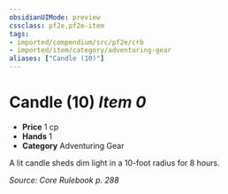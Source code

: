 ```yaml
---
obsidianUIMode: preview
cssclass: pf2e,pf2e-item
tags:
- imported/compendium/src/pf2e/crb
- imported/item/category/adventuring-gear
aliases: ["Candle (10)"]
---
```

# Candle (10) *Item 0*  

- **Price** 1 cp
- **Hands** 1
- **Category** Adventuring Gear

A lit candle sheds dim light in a 10-foot radius for 8 hours.

*Source: Core Rulebook p. 288*